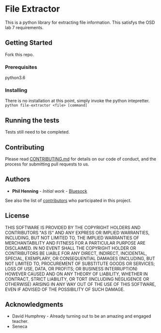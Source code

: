 # File Extractor

This is a python library for extracting file information. This satisfys the OSD lab 7 requirements.

## Getting Started
Fork this repo.

### Prerequisites

python3.6

### Installing

There is no installation at this point, simply invoke the python intepretter.
    `python file-extractor <file> [command]`

## Running the tests

Tests still need to be completed.

## Contributing

Please read [CONTRIBUTING.md](https://github.com/PhillypHenning/file-extractor/blob/master/CONSTRIBUTING.md#contributing) for details on our code of conduct, and the process for submitting pull requests to us.

## Authors

* **Phil Henning** - *Initial work* - [Bluesock](https://github.com/PhillypHenning)

See also the list of [contributors](https://github.com/PhillypHenning/file-extractor/contributors) who participated in this project.

## License

THIS SOFTWARE IS PROVIDED BY THE COPYRIGHT HOLDERS AND CONTRIBUTORS "AS IS" AND ANY EXPRESS OR IMPLIED WARRANTIES, INCLUDING, BUT NOT LIMITED TO, THE IMPLIED WARRANTIES OF MERCHANTABILITY AND FITNESS FOR A PARTICULAR PURPOSE ARE DISCLAIMED. IN NO EVENT SHALL THE COPYRIGHT HOLDER OR CONTRIBUTORS BE LIABLE FOR ANY DIRECT, INDIRECT, INCIDENTAL, SPECIAL, EXEMPLARY, OR CONSEQUENTIAL DAMAGES (INCLUDING, BUT NOT LIMITED TO, PROCUREMENT OF SUBSTITUTE GOODS OR SERVICES; LOSS OF USE, DATA, OR PROFITS; OR BUSINESS INTERRUPTION) HOWEVER CAUSED AND ON ANY THEORY OF LIABILITY, WHETHER IN CONTRACT, STRICT LIABILITY, OR TORT (INCLUDING NEGLIGENCE OR OTHERWISE) ARISING IN ANY WAY OUT OF THE USE OF THIS SOFTWARE, EVEN IF ADVISED OF THE POSSIBILITY OF SUCH DAMAGE.

## Acknowledgments

* David Humphrey - Already turning out to be an amazing and engaged teacher. 
* Seneca

